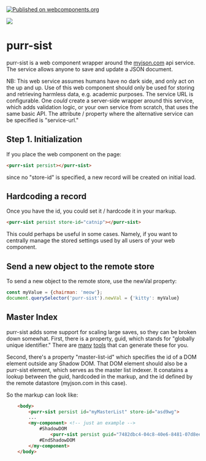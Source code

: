 [![Published on webcomponents.org](https://img.shields.io/badge/webcomponents.org-published-blue.svg)](https://www.webcomponents.org/element/purr-sist)

<a href="https://nodei.co/npm/purr-sist/"><img src="https://nodei.co/npm/purr-sist.png"></a>
# purr-sist

purr-sist is a web component wrapper around the [myjson.com](http://myjson.com/) api service.  The service allows anyone to save and update a JSON document. 

NB:  This web service assumes humans have no dark side, and only act on the up and up.  Use of this web component should only be used for storing and retrieving harmless data, e.g. academic purposes.  The service URL is configurable.  One *could* create a server-side wrapper around this service, which adds validation logic, or your own service from scratch, that uses the same basic API.  The attribute / property where the alternative service can be specified is "service-url."  

## Step 1.  Initialization

If you place the web component on the page:

```html
<purr-sist persist></purr-sist>
```

since no "store-id" is specified, a new record will be created on initial load.

## Hardcoding a record

Once you have the id, you could set it / hardcode it in your markup.

```html
<purr-sist persist store-id="catnip"></purr-sist>
```

This could perhaps be useful in some cases.  Namely, if you want to centrally manage the stored settings used by all users of your web component.

## Send a new object to the remote store

To send a new object to the remote store, use the newVal property:

```JavaScript
const myValue = {chairman: 'meow'};
document.querySelector('purr-sist').newVal = {'kitty': myValue}
```

<!--
```
<custom-element-demo>
  <template>
    <div data-pd style="display:flex;flex-direction: column">
        <pass-down></pass-down>
        <input type="text" placeholder="key" data-on="input: pass-to:aggregator-fn{key:target.value}{1}">
        <textarea placeholder="value (JSON optional)" data-on="input: pass-to:aggregator-fn{val:target.value}{1}"></textarea>
        <aggregator-fn data-on="value-changed: pass-to-next:{obj:target.value}">
            <script nomodule>
                ({ key, val }) => {
                    if (key === undefined || val === undefined) return null;
                    if (val.startsWith('{') || val.startsWith('[')) {
                        try{
                            return { [key]: JSON.parse(val) };
                        }catch(e){
                            return null;
                        }
                        
                    }
                    return { [key]: val };
                }
            </script>
        </aggregator-fn>
        <button data-on="click: pass-to:purr-sist{newVal:target.obj} skip-init">Insert Key/Value pair</button>
        <purr-sist data-on="value-changed: pass-to-next:{input:target.value}"></purr-sist>
        <xtal-json-editor options="{}" height="300px"></xtal-json-editor>
        <button onclick="window.location.reload()">Reload Window</button>
        <script>
            const ps = document.querySelector('purr-sist');
            ps.addEventListener('value-changed', e => {
                window.history.replaceState(e.target.value, '', '?id=' + e.target.storeId);
            });
            const sp = new URLSearchParams(location.search);
            const storeId = sp.get('id');
            if (storeId) {
                ps.storeId = storeId;
            }
            ps.persist = true;
        </script>
        <script type="module" src="https://cdn.jsdelivr.net/npm/purr-sist@0.0.6/purr-sist.iife.js"></script>
        <script type="module" src="https://cdn.jsdelivr.net/npm/pass-down@0.0.10/pass-down.iife.js"></script>
        <script type="module" src="https://cdn.jsdelivr.net/npm/xtal-json-editor@0.0.29/xtal-json-editor.js"></script>
        <script type="module" src="https://cdn.jsdelivr.net/npm/aggregator-fn@0.0.10/aggregator-fn.iife.js"></script>
    </div>
  </template>
</custom-element-demo>
```
-->

## Master Index

purr-sist adds some support for scaling large saves, so they can be broken down somewhat.  First, there is a property, guid, which stands for "globally unique identifier."  There are [many](https://duckduckgo.com/?q=online+guid+generator&t=h_&ia=web) [tools](https://marketplace.visualstudio.com/search?term=guid&target=VSCode&category=All%20categories&sortBy=Relevance) that can generate these for you. 

Second, there's a property "master-list-id" which specifies the id of a DOM element outside any Shadow DOM.  That DOM element should also be a purr-sist element, which serves as the master list indexer.  It conatains a lookup between the guid, hardcoded in the markup, and the id defined by the remote datastore (myjson.com in this case).

So the markup can look like:

```html
    <body>
        <purr-sist persist id="myMasterList" store-id="asd9wg">
        ...
        <my-component> <!-- just an example -->
            #ShadowDOM
                <purr-sist persist guid="7482dbc4-04c8-40e6-8481-07d8ee4656b7" master-list-id="myMasterList"></purr-sist>
            #EndShadowDOM
        </my-component>
    </body>
```





